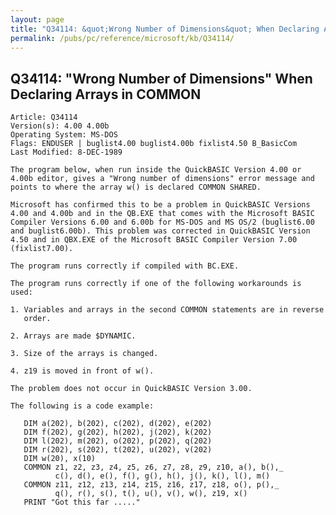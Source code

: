```yaml
---
layout: page
title: "Q34114: &quot;Wrong Number of Dimensions&quot; When Declaring Arrays in COMMON"
permalink: /pubs/pc/reference/microsoft/kb/Q34114/
---
```


## Q34114: &quot;Wrong Number of Dimensions&quot; When Declaring Arrays in COMMON

	Article: Q34114
	Version(s): 4.00 4.00b
	Operating System: MS-DOS
	Flags: ENDUSER | buglist4.00 buglist4.00b fixlist4.50 B_BasicCom
	Last Modified: 8-DEC-1989
	
	The program below, when run inside the QuickBASIC Version 4.00 or
	4.00b editor, gives a "Wrong number of dimensions" error message and
	points to where the array w() is declared COMMON SHARED.
	
	Microsoft has confirmed this to be a problem in QuickBASIC Versions
	4.00 and 4.00b and in the QB.EXE that comes with the Microsoft BASIC
	Compiler Versions 6.00 and 6.00b for MS-DOS and MS OS/2 (buglist6.00
	and buglist6.00b). This problem was corrected in QuickBASIC Version
	4.50 and in QBX.EXE of the Microsoft BASIC Compiler Version 7.00
	(fixlist7.00).
	
	The program runs correctly if compiled with BC.EXE.
	
	The program runs correctly if one of the following workarounds is
	used:
	
	1. Variables and arrays in the second COMMON statements are in reverse
	   order.
	
	2. Arrays are made $DYNAMIC.
	
	3. Size of the arrays is changed.
	
	4. z19 is moved in front of w().
	
	The problem does not occur in QuickBASIC Version 3.00.
	
	The following is a code example:
	
	   DIM a(202), b(202), c(202), d(202), e(202)
	   DIM f(202), g(202), h(202), j(202), k(202)
	   DIM l(202), m(202), o(202), p(202), q(202)
	   DIM r(202), s(202), t(202), u(202), v(202)
	   DIM w(20), x(10)
	   COMMON z1, z2, z3, z4, z5, z6, z7, z8, z9, z10, a(), b(),_
	          c(), d(), e(), f(), g(), h(), j(), k(), l(), m()
	   COMMON z11, z12, z13, z14, z15, z16, z17, z18, o(), p(),_
	          q(), r(), s(), t(), u(), v(), w(), z19, x()
	   PRINT "Got this far ....."
